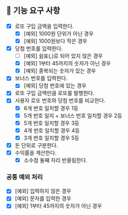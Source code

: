 ## 🚀 기능 요구 사항

- [X] 로또 구입 금액을 입력한다.
  - [X] [예외] 1000원 단위가 아닌 경우
  - [X] [예외] 1000원보다 작은 경우
- [X] 당첨 번호를 입력한다.
  - [ ] [예외] 쉼표(,)로 되어 있지 않은 경우
  - [X] [예외] 1부터 45까지의 숫자가 아닌 경우
  - [X] [예외] 중복되는 숫자가 있는 경우
- [X] 보너스 번호를 입력한다.
  - [X] [예외] 당첨 번호에 있는 경우
- [X] 로또 구입 금액만큼 로또를 발행한다.
- [X] 사용자 로또 번호와 당첨 번호를 비교한다.
  - [X] 6개 번호 일치할 경우 1등
  - [X] 5개 번호 일치 + 보너스 번호 일치할 경우 2등
  - [X] 5개 번호 일치할 경우 3등
  - [X] 4개 번호 일치할 경우 4등
  - [X] 3개 번호 일치할 경우 5등
- [X] 돈 단위로 구분한다.
- [X] 수익률을 계산한다.
  - [X] 소수점 둘쨰 자리 반올림한다.

### 공통 예외 처리
- [X] [예외] 입력하지 않은 경우
- [X] [예외] 문자를 입력한 경우
- [X] [예외] 1부터 45까지의 숫자가 아닌 경우
